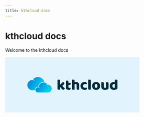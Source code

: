 ```yaml
---
title: kthcloud docs
---
```


# kthcloud docs

Welcome to the kthcloud docs

<img src="images/cover.png" alt="a TKey" title="a TKey" width="85%">
